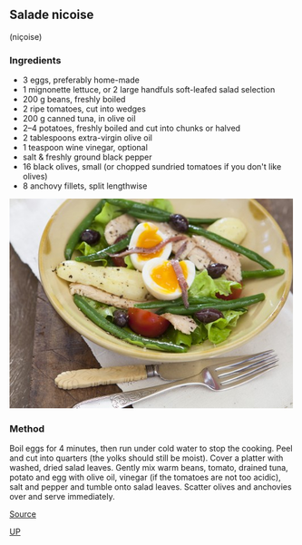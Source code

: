 ## Salade nicoise

(niçoise)

### Ingredients

- 3 eggs, preferably home-made
- 1 mignonette lettuce, or 2 large handfuls soft-leafed salad selection
- 200 g beans, freshly boiled
- 2 ripe tomatoes, cut into wedges
- 200 g canned tuna, in olive oil
- 2–4 potatoes, freshly boiled and cut into chunks or halved
- 2 tablespoons extra-virgin olive oil
- 1 teaspoon wine vinegar, optional
- salt & freshly ground black pepper
- 16 black olives, small (or chopped sundried tomatoes if you don't like olives)
- 8 anchovy fillets, split lengthwise

![Featured Image](images/salade-nicoise.jpg "Featured Image")

### Method

Boil eggs for 4 minutes, then run under cold water to stop the cooking. Peel and cut into quarters (the yolks should still be moist). Cover a platter with washed, dried salad leaves. Gently mix warm beans, tomato, drained tuna, potato and egg with olive oil, vinegar (if the tomatoes are not too acidic), salt and pepper and tumble onto salad leaves. Scatter olives and anchovies over and serve immediately.

[Source](https://www.stephaniealexander.com.au/what-to-cook/recipes/salade-nicoise/)

[UP](../)
